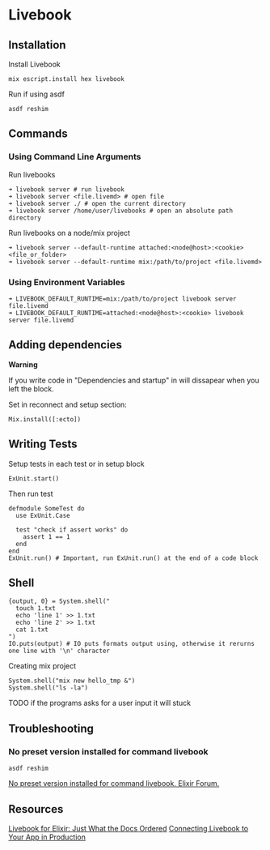 # Livebook

## Installation

Install Livebook

    mix escript.install hex livebook

Run if using asdf

    asdf reshim

## Commands

### Using Command Line Arguments

Run livebooks

    ➜ livebook server # run livebook
    ➜ livebook server <file.livemd> # open file
    ➜ livebook server ./ # open the current directory
    ➜ livebook server /home/user/livebooks # open an absolute path directory

Run livebooks on a node/mix project

    ➜ livebook server --default-runtime attached:<node@host>:<cookie> <file_or_folder>
    ➜ livebook server --default-runtime mix:/path/to/project <file.livemd>

### Using Environment Variables

    ➜ LIVEBOOK_DEFAULT_RUNTIME=mix:/path/to/project livebook server file.livemd
    ➜ LIVEBOOK_DEFAULT_RUNTIME=attached:<node@host>:<cookie> livebook server file.livemd

## Adding dependencies

**Warning**

If you write code in "Dependencies and startup" in will dissapear when you left the block.

Set in reconnect and setup section:

    Mix.install([:ecto])

## Writing Tests

Setup tests in each test or in setup block

    ExUnit.start()

Then run test

    defmodule SomeTest do
      use ExUnit.Case

      test "check if assert works" do
        assert 1 == 1
      end
    end
    ExUnit.run() # Important, run ExUnit.run() at the end of a code block

## Shell

    {output, 0} = System.shell("
      touch 1.txt
      echo 'line 1' >> 1.txt
      echo 'line 2' >> 1.txt
      cat 1.txt
    ")
    IO.puts(output) # IO puts formats output using, otherwise it rerurns one line with '\n' character

Creating mix project

    System.shell("mix new hello_tmp &")
    System.shell("ls -la")

TODO if the programs asks for a user input it will stuck

## Troubleshooting

### No preset version installed for command livebook

    asdf reshim

[No preset version installed for command livebook. Elixir Forum.](https://elixirforum.com/t/no-preset-version-installed-for-command-livebook/45807)

## Resources

[Livebook for Elixir: Just What the Docs Ordered](https://blog.appsignal.com/2022/05/24/livebook-for-elixir-just-what-the-docs-ordered.html)
[Connecting Livebook to Your App in Production](https://fly.io/docs/app-guides/elixir-livebook-connection-to-your-app/)


